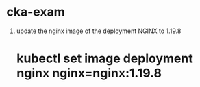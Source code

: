 # cka-exam
1. update the nginx image of the deployment NGINX to 1.19.8
   # kubectl set image deployment nginx nginx=nginx:1.19.8
